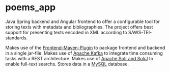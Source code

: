 # poems_app

Java Spring backend and Angular frontend to offer a configurable tool for storing texts with metadata and bibliographies. The project offers best support for presenting texts encoded in XML according to SAWS-TEI-standards.

Makes use of the [Frontend-Maven-Plugin](https://github.com/eirslett/frontend-maven-plugin) to package frontend and backend in a single jar-file.
Makes use of [Apache Kafka](https://kafka.apache.org/) to integrate time consuming tasks with a REST architecture.
Makes use of [Apache Solr and SolrJ](https://solr.apache.org/) to enable full-text searchs.
Stores data in a [MySQL](www.mysql.com) database.
